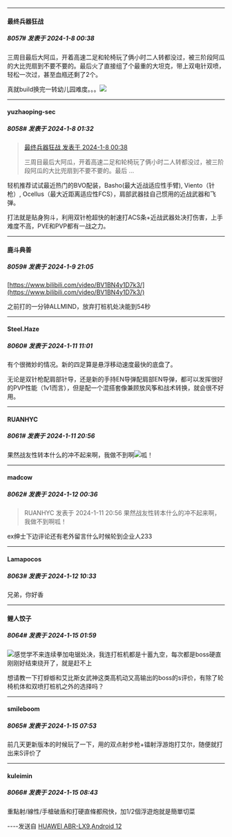 
*****

####  最终兵器狂战  
##### 8057#       发表于 2024-1-8 00:38

三周目最后大阿瓜，开着高速二足和轮椅玩了俩小时二人转都没过，被三阶段阿瓜的大比兜扇到不要不要的。最后火了直接组了个最重的大坦克，带上双电针双喷，轻松一次过，甚至血瓶还剩了2个。

真就build换完一转幼儿园难度。。。<img src="https://static.saraba1st.com/image/smiley/face2017/068.png" referrerpolicy="no-referrer">


*****

####  yuzhaoping-sec  
##### 8058#       发表于 2024-1-8 01:32

<blockquote><a href="httphttps://bbs.saraba1st.com/2b/forum.php?mod=redirect&amp;goto=findpost&amp;pid=63570186&amp;ptid=2109078" target="_blank">最终兵器狂战 发表于 2024-1-8 00:38</a>

三周目最后大阿瓜，开着高速二足和轮椅玩了俩小时二人转都没过，被三阶段阿瓜的大比兜扇到不要不要的。最后 ...</blockquote>
轻机推荐试试最近热门的BVO配装，Basho(最大近战适应性手臂), Viento（针枪）, Ocellus（最大近距离适应性FCS），肩部武器挂自己惯用的近战武器和飞弹。

打法就是贴身狗斗，利用双针枪超快的射速打ACS条+近战武器处决打伤害，上手难度不高，PVE和PVP都有一战之力。


*****

####  鹿斗典善  
##### 8059#       发表于 2024-1-9 21:05

[https://www.bilibili.com/video/BV1BN4y1D7k3/](https://www.bilibili.com/video/BV1BN4y1D7k3/)

之前打的一分钟ALLMIND，放弃打桩机处决能到54秒


*****

####  Steel.Haze  
##### 8060#       发表于 2024-1-11 11:01

有个很微妙的情况。新的四足算是悬浮移动速度最快的底盘了。

无论是双针枪配肩部针导，还是新的手持EN导弹配肩部EN导弹，都可以发挥很好的PVP性能（1v1而言），但是配一个混搭套像兼顾放风筝和战术转换，就会很不好用。


*****

####  RUANHYC  
##### 8061#       发表于 2024-1-11 20:56

果然战友性转本什么的冲不起来啊，我做不到啊<img src="https://static.saraba1st.com/image/smiley/face2017/118.png" referrerpolicy="no-referrer">呱！


*****

####  madcow  
##### 8062#       发表于 2024-1-12 00:36

<blockquote>RUANHYC 发表于 2024-1-11 20:56
果然战友性转本什么的冲不起来啊，我做不到啊呱！</blockquote>
ex绅士下边评论还有老外留言什么时候轮到企业人233


*****

####  Lamapocos  
##### 8063#       发表于 2024-1-12 10:33

兄弟，你好香


*****

####  鲤人饺子  
##### 8064#       发表于 2024-1-15 01:59

<img src="https://static.saraba1st.com/image/smiley/face2017/009.gif" referrerpolicy="no-referrer">感觉学不来连续拳加电锯处决，我连打桩机都是十蓄九空，每次都是boss硬直刚刚好结束绕开了，就是赶不上

想请教一下打蜉蝣和艾比斯女武神这类高机动又高输出的boss的s评价，有除了轮椅机体和双喷打桩机之外的选择吗？


*****

####  smileboom  
##### 8065#       发表于 2024-1-15 07:53

前几天更新版本的时候玩了一下，用的双点射步枪+镭射浮游炮打艾尔，随便就打出来S评价了


*****

####  kuleimin  
##### 8066#       发表于 2024-1-15 08:43

重點射/線性/手槍破盾和打硬直條都飛快，加1/2個浮遊炮就是簡單切菜

----发送自 [HUAWEI ABR-LX9,Android 12](http://stage1.5j4m.com/?1.37)


